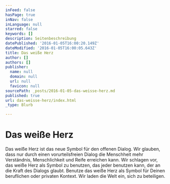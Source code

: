 ```yaml
---
inFeed: false
hasPage: true
inNav: false
inLanguage: null
starred: false
keywords: []
description: Seitenbeschreibung
datePublished: '2016-01-05T16:00:20.149Z'
dateModified: '2016-01-05T16:00:05.643Z'
title: Das weiße Herz
author: []
authors: []
publisher:
  name: null
  domain: null
  url: null
  favicon: null
sourcePath: _posts/2016-01-05-das-weisse-herz.md
published: true
url: das-weisse-herz/index.html
_type: Blurb

---
```

# Das weiße Herz

Das weiße Herz ist das neue Symbol für den offenen Dialog.
Wir glauben, dass nur durch einen vorurteilsfreien Dialog die Menschheit mehr Verständnis, Menschlichkeit und Reife erreichen kann. Wir schlagen vor, das weiße Herz als Symbol zu benutzen, das jeder benutzen kann, der an die Kraft des Dialogs glaubt.
Benutze das weiße Herz als Symbol für Deinen beruflichen oder privaten Kontext. Wir laden die Welt ein, sich zu beteiligen.
